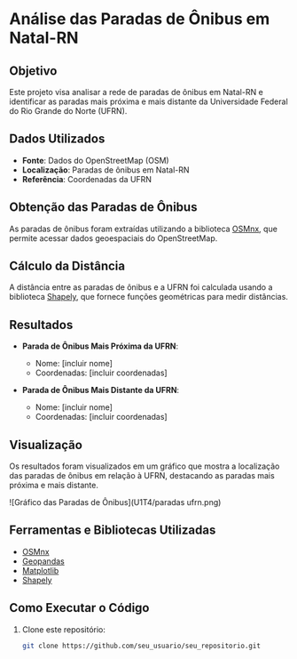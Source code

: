 # Análise das Paradas de Ônibus em Natal-RN

## Objetivo
Este projeto visa analisar a rede de paradas de ônibus em Natal-RN e identificar as paradas mais próxima e mais distante da Universidade Federal do Rio Grande do Norte (UFRN).

## Dados Utilizados
- **Fonte**: Dados do OpenStreetMap (OSM)
- **Localização**: Paradas de ônibus em Natal-RN
- **Referência**: Coordenadas da UFRN

## Obtenção das Paradas de Ônibus
As paradas de ônibus foram extraídas utilizando a biblioteca [OSMnx](https://osmnx.readthedocs.io/), que permite acessar dados geoespaciais do OpenStreetMap.

## Cálculo da Distância
A distância entre as paradas de ônibus e a UFRN foi calculada usando a biblioteca [Shapely](https://shapely.readthedocs.io/), que fornece funções geométricas para medir distâncias.

## Resultados
- **Parada de Ônibus Mais Próxima da UFRN**: 
  - Nome: [incluir nome]
  - Coordenadas: [incluir coordenadas]

- **Parada de Ônibus Mais Distante da UFRN**: 
  - Nome: [incluir nome]
  - Coordenadas: [incluir coordenadas]

## Visualização
Os resultados foram visualizados em um gráfico que mostra a localização das paradas de ônibus em relação à UFRN, destacando as paradas mais próxima e mais distante.

![Gráfico das Paradas de Ônibus](U1T4/paradas ufrn.png) <!-- Substitua pelo caminho da imagem gerada -->

## Ferramentas e Bibliotecas Utilizadas
- [OSMnx](https://osmnx.readthedocs.io/)
- [Geopandas](https://geopandas.org/)
- [Matplotlib](https://matplotlib.org/)
- [Shapely](https://shapely.readthedocs.io/)

## Como Executar o Código
1. Clone este repositório:
   ```bash
   git clone https://github.com/seu_usuario/seu_repositorio.git

